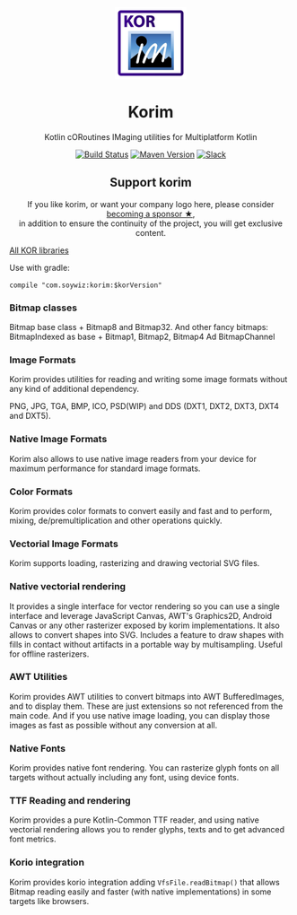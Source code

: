 <p align="center"><img alt="Korim" src="https://raw.githubusercontent.com/korlibs/korlibs-logos/master/128/korim.png" /></p>

<h1 align="center">Korim</h1>

<p align="center">Kotlin cORoutines IMaging utilities for Multiplatform Kotlin</p>

<!-- BADGES -->
<p align="center">
	<a href="https://github.com/korlibs/korim/actions"><img alt="Build Status" src="https://github.com/korlibs/korim/workflows/CI/badge.svg" /></a>
	<a href="https://bintray.com/korlibs/korlibs/korim"><img alt="Maven Version" src="https://img.shields.io/bintray/v/korlibs/korlibs/korim.svg?style=flat&label=maven" /></a>
	<a href="https://slack.soywiz.com/"><img alt="Slack" src="https://img.shields.io/badge/chat-on%20slack-green?style=flat&logo=slack" /></a>
</p>
<!-- /BADGES -->

<!-- SUPPORT -->
<h2 align="center">Support korim</h2>
<p align="center">
If you like korim, or want your company logo here, please consider <a href="https://github.com/sponsors/soywiz">becoming a sponsor ★</a>,<br />
in addition to ensure the continuity of the project, you will get exclusive content.
</p>
<!-- /SUPPORT -->

[All KOR libraries](https://github.com/korlibs/kor)

Use with gradle:

```
compile "com.soywiz:korim:$korVersion"
```

### Bitmap classes

Bitmap base class + Bitmap8 and Bitmap32.
And other fancy bitmaps: BitmapIndexed as base + Bitmap1, Bitmap2, Bitmap4
Ad BitmapChannel

### Image Formats

Korim provides utilities for reading and writing some image formats without any kind of additional dependency.

PNG, JPG, TGA, BMP, ICO, PSD(WIP) and DDS (DXT1, DXT2, DXT3, DXT4 and DXT5).

### Native Image Formats

Korim also allows to use native image readers from your device for maximum performance for standard image formats.

### Color Formats

Korim provides color formats to convert easily and fast and to perform, mixing, de/premultiplication and other operations quickly.

### Vectorial Image Formats

Korim supports loading, rasterizing and drawing vectorial SVG files.

### Native vectorial rendering

It provides a single interface for vector rendering so you can use a single interface
and leverage JavaScript Canvas, AWT's Graphics2D, Android Canvas or any other rasterizer exposed by korim implementations.
It also allows to convert shapes into SVG.
Includes a feature to draw shapes with fills in contact without artifacts in a portable way by multisampling.
Useful for offline rasterizers.

### AWT Utilities

Korim provides AWT utilities to convert bitmaps into AWT BufferedImages, and to display them.
These are just extensions so not referenced from the main code.
And if you use native image loading, you can display those images as fast as possible without any conversion at all.

### Native Fonts

Korim provides native font rendering. You can rasterize glyph fonts on all targets without
actually including any font, using device fonts.

### TTF Reading and rendering

Korim provides a pure Kotlin-Common TTF reader, and using native vectorial rendering allows you to
render glyphs, texts and to get advanced font metrics.

### Korio integration

Korim provides korio integration adding `VfsFile.readBitmap()` that allows Bitmap reading easily
and faster (with native implementations) in some targets like browsers.

